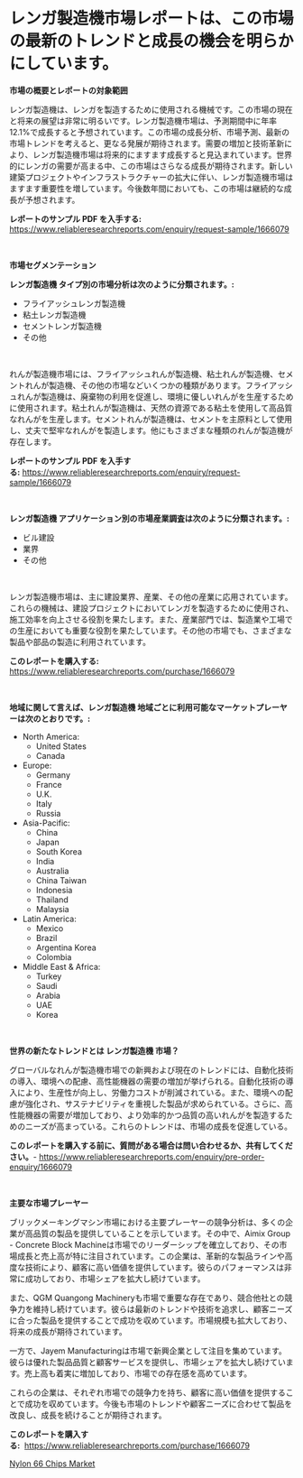 <p><h1>レンガ製造機市場レポートは、この市場の最新のトレンドと成長の機会を明らかにしています。</h1></p><p><strong>市場の概要とレポートの対象範囲</strong></p>
<p><p>レンガ製造機は、レンガを製造するために使用される機械です。この市場の現在と将来の展望は非常に明るいです。レンガ製造機市場は、予測期間中に年率12.1%で成長すると予想されています。この市場の成長分析、市場予測、最新の市場トレンドを考えると、更なる発展が期待されます。需要の増加と技術革新により、レンガ製造機市場は将来的にますます成長すると見込まれています。世界的にレンガの需要が高まる中、この市場はさらなる成長が期待されます。新しい建築プロジェクトやインフラストラクチャーの拡大に伴い、レンガ製造機市場はますます重要性を増しています。今後数年間においても、この市場は継続的な成長が予想されます。</p></p>
<p><strong>レポートのサンプル PDF を入手する:</strong> <a href="https://www.reliableresearchreports.com/enquiry/request-sample/1666079">https://www.reliableresearchreports.com/enquiry/request-sample/1666079</a></p>
<p>&nbsp;</p>
<p><strong>市場セグメンテーション</strong></p>
<p><strong>レンガ製造機 タイプ別の市場分析は次のように分類されます。:</strong></p>
<p><ul><li>フライアッシュレンガ製造機</li><li>粘土レンガ製造機</li><li>セメントレンガ製造機</li><li>その他</li></ul></p>
<p>&nbsp;</p>
<p><p>れんが製造機市場には、フライアッシュれんが製造機、粘土れんが製造機、セメントれんが製造機、その他の市場などいくつかの種類があります。フライアッシュれんが製造機は、廃棄物の利用を促進し、環境に優しいれんがを生産するために使用されます。粘土れんが製造機は、天然の資源である粘土を使用して高品質なれんがを生産します。セメントれんが製造機は、セメントを主原料として使用し、丈夫で堅牢なれんがを製造します。他にもさまざまな種類のれんが製造機が存在します。</p></p>
<p><strong>レポートのサンプル PDF を入手する:</strong>&nbsp;<a href="https://www.reliableresearchreports.com/enquiry/request-sample/1666079">https://www.reliableresearchreports.com/enquiry/request-sample/1666079</a></p>
<p>&nbsp;</p>
<p><strong> レンガ製造機 アプリケーション別の市場産業調査は次のように分類されます。:</strong></p>
<p><ul><li>ビル建設</li><li>業界</li><li>その他</li></ul></p>
<p>&nbsp;</p>
<p><p>レンガ製造機市場は、主に建設業界、産業、その他の産業に応用されています。これらの機械は、建設プロジェクトにおいてレンガを製造するために使用され、施工効率を向上させる役割を果たします。また、産業部門では、製造業や工場での生産においても重要な役割を果たしています。その他の市場でも、さまざまな製品や部品の製造に利用されています。</p></p>
<p><strong>このレポートを購入する:</strong>&nbsp; <a href="https://www.reliableresearchreports.com/purchase/1666079">https://www.reliableresearchreports.com/purchase/1666079</a></p>
<p>&nbsp;</p>
<p><strong>地域に関して言えば、レンガ製造機 地域ごとに利用可能なマーケットプレーヤーは次のとおりです。:</strong></p>
<p><ul>
    <li>
        North America:
        <ul>
            <li>United States</li>
            <li>Canada</li>
        </ul>
    </li>
    <li>
        Europe:
        <ul>
            <li>Germany</li>
            <li>France</li>
            <li>U.K.</li>
            <li>Italy</li>
            <li>Russia</li>
        </ul>
    </li>
    <li>
        Asia-Pacific:
        <ul>
            <li>China</li>
            <li>Japan</li>
            <li>South Korea</li>
            <li>India</li>
            <li>Australia</li>
            <li>China Taiwan</li>
            <li>Indonesia</li>
            <li>Thailand</li>
            <li>Malaysia</li>
        </ul>
    </li>
    <li>
        Latin America:
        <ul>
            <li>Mexico</li>
            <li>Brazil</li>
            <li>Argentina Korea</li>
            <li>Colombia</li>
        </ul>
    </li>
    <li>
        Middle East & Africa:
        <ul>
            <li>Turkey</li>
            <li>Saudi</li>
            <li>Arabia</li>
            <li>UAE</li>
            <li>Korea</li>
        </ul>
    </li>
    </ul></p>
<p>&nbsp;</p>
<p><strong>世界の新たなトレンドとは レンガ製造機 市場？</strong></p>
<p><p>グローバルなれんが製造機市場での新興および現在のトレンドには、自動化技術の導入、環境への配慮、高性能機器の需要の増加が挙げられる。自動化技術の導入により、生産性が向上し、労働力コストが削減されている。また、環境への配慮が強化され、サステナビリティを重視した製品が求められている。さらに、高性能機器の需要が増加しており、より効率的かつ品質の高いれんがを製造するためのニーズが高まっている。これらのトレンドは、市場の成長を促進している。</p></p>
<p><strong>このレポートを購入する前に、質問がある場合は問い合わせるか、共有してください。</strong>- <a href="https://www.reliableresearchreports.com/enquiry/pre-order-enquiry/1666079">https://www.reliableresearchreports.com/enquiry/pre-order-enquiry/1666079</a></p>
<p>&nbsp;</p>
<p><strong>主要な市場プレーヤー</strong></p>
<p><p>ブリックメーキングマシン市場における主要プレーヤーの競争分析は、多くの企業が高品質の製品を提供していることを示しています。その中で、Aimix Group - Concrete Block Machineは市場でのリーダーシップを確立しており、その市場成長と売上高が特に注目されています。この企業は、革新的な製品ラインや高度な技術により、顧客に高い価値を提供しています。彼らのパフォーマンスは非常に成功しており、市場シェアを拡大し続けています。</p><p>また、QGM Quangong Machineryも市場で重要な存在であり、競合他社との競争力を維持し続けています。彼らは最新のトレンドや技術を追求し、顧客ニーズに合った製品を提供することで成功を収めています。市場規模も拡大しており、将来の成長が期待されています。</p><p>一方で、Jayem Manufacturingは市場で新興企業として注目を集めています。彼らは優れた製品品質と顧客サービスを提供し、市場シェアを拡大し続けています。売上高も着実に増加しており、市場での存在感を高めています。</p><p>これらの企業は、それぞれ市場での競争力を持ち、顧客に高い価値を提供することで成功を収めています。今後も市場のトレンドや顧客ニーズに合わせて製品を改良し、成長を続けることが期待されます。</p></p>
<p><strong>このレポートを購入する:</strong>&nbsp;&nbsp;<a href="https://www.reliableresearchreports.com/purchase/1666079">https://www.reliableresearchreports.com/purchase/1666079</a></p>
<p><p><a href="https://full-wildebeest-80b.notion.site/Nylon-66-Chips-Market-Research-Report-Forecasted-for-Period-from-2024-2031-by-Market-Type-Market-c79da00f41864253aa6b2b46035e80e7">Nylon 66 Chips Market</a></p></p>